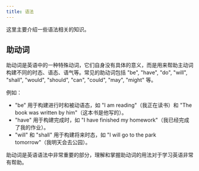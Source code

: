 ```yaml
---
title: 语法
---
```


这里主要介绍一些语法相关的知识。

## 助动词

助动词是英语中的一种特殊动词，它们自身没有具体的意义，而是用来帮助主动词构建不同的时态、语态、语气等。常见的助动词包括 "be", "have", "do", "will", "shall", "would", "should", "can", "could", "may", "might" 等。

例如：

- "be" 用于构建进行时和被动语态，如 "I am reading"（我正在读书）和 "The book was written by him"（这本书是他写的）。
- "have" 用于构建完成时，如 "I have finished my homework"（我已经完成了我的作业）。
- "will" 和 "shall" 用于构建将来时态，如 "I will go to the park tomorrow"（我明天会去公园）。

助动词是英语语法中非常重要的部分，理解和掌握助动词的用法对于学习英语非常有帮助。
